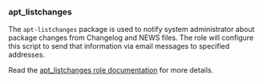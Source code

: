 ### apt_listchanges

The `apt-listchanges` package is used to notify system administrator
about package changes from Changelog and NEWS files. The role will
configure this script to send that information via email messages to
specified addresses.

Read the [apt_listchanges role documentation](https://docs.debops.org/en/stable-3.0/ansible/roles/apt_listchanges/) for more details.
